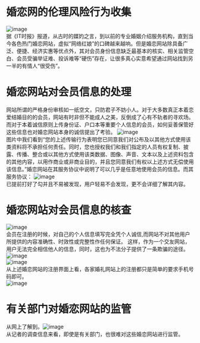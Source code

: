 # 婚恋网的伦理风险行为收集
![image](http://img3.cache.netease.com/catchimg/20100909/88G47MBD_0.jpg)      
据《IT时报》报道，从古时的媒妁之言，到以前的专业婚姻介绍服务机构，直到当今各色热门婚恋网站，虚拟“网络红娘”的口碑越来越响。但是婚恋网站除具备广泛、便捷、经济实惠等优点外，其对会员身份信息缺乏最基本的核实、相关监管空白、会员受骗举证难、投诉难等“硬伤”存在，让很多真心实意希望通过网站找到另一半的有情人“很受伤”。
# 婚恋网站对会员信息的处理     
网站所谓的严格身份审核如一纸空文，只防君子不妨小人。对于大多数真正本着恋爱结婚目的的会员，网站有时非但不能成人之美，反倒成了心有不轨者的寻欢场。而对于本着诚信原则上传身份证、户口本等重要个人信息的会员，如何妥善保管好这些信息也对婚恋网站本身的诚信提出了考验。
![image](http://m.qpic.cn/psb?/V11lkfIM05bhcV/D4B2wJvUJYgE0zykhZCuS5VbtxEomRpBBrH2HHSK8xo!/b/dDIBAAAAAAAA&bo=NQdOAAAAAAADB14!&rf=viewer_4)           
图片中我们看到“您的上述传输行为表明您已同意我们对公布及以其他方式使用该类资料将不承担任何责任。同时，您也授权我们和我们指定的人员有权复制、披露、传播、整合或以其他方式使用该类数据、图像、声音、文本以及上述资料包含的其他内容，以用作商业或非商业目的，并且您同意我们有权以上述方式无偿使用该信息。”婚恋网站在其服务协议中说明了可以几乎是任意地使用会员的信息。而其服务协议：
![image](http://m.qpic.cn/psb?/V11lkfIM05bhcV/uhX0Kg63GrA0E9rXjVXKhHD5dcnjLcVa.f4YiE3tYpg!/b/dD4BAAAAAAAA&bo=8wJqAQAAAAADB7g!&rf=viewer_4)              
已提前打好了勾并且不易被发现，用户轻易不会发现，更不会详细了解其内容。           
# 婚恋网站对会员信息的核查    
![image](http://m.qpic.cn/psb?/V11lkfIM05bhcV/7CaxpEWAvcNKP6OTN52ajcciAsdmn4zUUXzjSthc9ZA!/b/dDUBAAAAAAAA&bo=bAMgAgAAAAADB28!&rf=viewer_4)                    
会员在注册的时候，对自己的个人信息填写完全凭个人诚信,而网站不对其他用户所提供的内容准确性、时效性或完整性作任何保证。
这样，作为一个交友网站，用户无法完全相信他人的信息，同时，这也为不法分子提供了一条欺骗的途径。    
![image](http://m.qpic.cn/psb?/V11lkfIM05bhcV/rQ8R*JeNnnv5Au*JubkowiP9coNcgLYdLCTx5Gpke0Y!/b/dDQBAAAAAAAA&bo=igLSAAAAAAADB3g!&rf=viewer_4)     
![image](http://m.qpic.cn/psb?/V11lkfIM05bhcV/iioyRZgxGRjZOXnvK8hYdwuOvmbwWhkIuRQC7iFetkI!/b/dDQBAAAAAAAA&bo=vQGdAQAAAAADBwI!&rf=viewer_4)       
从上述婚恋网站的注册界面上看，各家婚礼网站上的注册都只是简单的要求手机号码即可。           
![image](https://img-blog.csdn.net/20171128103622519?watermark/2/text/aHR0cDovL2Jsb2cuY3Nkbi5uZXQvZ3V5dXJhbg==/font/5a6L5L2T/fontsize/400/fill/I0JBQkFCMA==/dissolve/70/gravity/SouthEast)                    
# 有关部门对婚恋网站的监管             
从网上了解到。![image](http://m.qpic.cn/psb?/V11lkfIM05bhcV/JdWekJRQbHdxsHqYDH5EzH.nIUFFqdxI5ay3w5BPI5Y!/b/dFIBAAAAAAAA&bo=MwOAAgAAAAADB5A!&rf=viewer_4)                
从记者的调查信息来看，即使是有关部门，也很难对这些婚恋网站进行监管。   